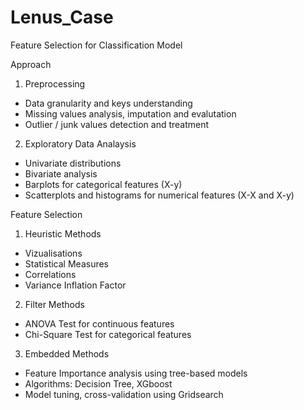# Lenus_Case
Feature Selection for Classification Model

Approach

1. Preprocessing
- Data granularity and keys understanding
- Missing values analysis, imputation and evalutation
- Outlier / junk values detection and treatment
  
2. Exploratory Data Analaysis
- Univariate distributions 
- Bivariate analysis 
- Barplots for categorical features (X-y)
- Scatterplots and histograms for numerical features (X-X and X-y)

Feature Selection
1. Heuristic Methods
- Vizualisations
- Statistical Measures
- Correlations
- Variance Inflation Factor 

2. Filter Methods
- ANOVA Test for continuous features
- Chi-Square Test for categorical features
   
3. Embedded Methods
- Feature Importance analysis using tree-based models
- Algorithms: Decision Tree, XGboost
- Model tuning, cross-validation using Gridsearch
